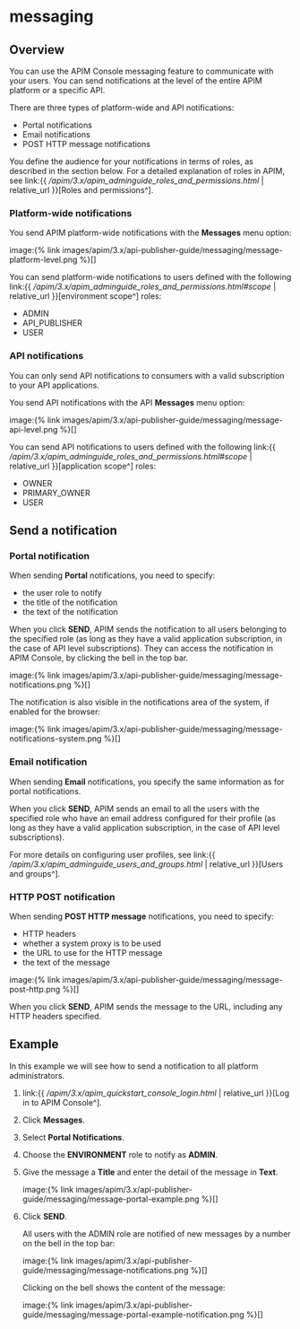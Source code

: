 # messaging

## Overview

You can use the APIM Console messaging feature to communicate with your users. You can send notifications at the level of the entire APIM platform or a specific API.

There are three types of platform-wide and API notifications:

* Portal notifications
* Email notifications
* POST HTTP message notifications

You define the audience for your notifications in terms of roles, as described in the section below. For a detailed explanation of roles in APIM, see link:\{{ _/apim/3.x/apim\_adminguide\_roles\_and\_permissions.html_ | relative\_url \}}\[Roles and permissions^].

### Platform-wide notifications

You send APIM platform-wide notifications with the **Messages** menu option:

image:\{% link images/apim/3.x/api-publisher-guide/messaging/message-platform-level.png %\}\[]

You can send platform-wide notifications to users defined with the following link:\{{ _/apim/3.x/apim\_adminguide\_roles\_and\_permissions.html#scope_ | relative\_url \}}\[environment scope^] roles:

* ADMIN
* API\_PUBLISHER
* USER

### API notifications

You can only send API notifications to consumers with a valid subscription to your API applications.

You send API notifications with the API **Messages** menu option:

image:\{% link images/apim/3.x/api-publisher-guide/messaging/message-api-level.png %\}\[]

You can send API notifications to users defined with the following link:\{{ _/apim/3.x/apim\_adminguide\_roles\_and\_permissions.html#scope_ | relative\_url \}}\[application scope^] roles:

* OWNER
* PRIMARY\_OWNER
* USER

## Send a notification

### Portal notification

When sending **Portal** notifications, you need to specify:

* the user role to notify
* the title of the notification
* the text of the notification

When you click **SEND**, APIM sends the notification to all users belonging to the specified role (as long as they have a valid application subscription, in the case of API level subscriptions). They can access the notification in APIM Console, by clicking the bell in the top bar.

image:\{% link images/apim/3.x/api-publisher-guide/messaging/message-notifications.png %\}\[]

The notification is also visible in the notifications area of the system, if enabled for the browser:

image:\{% link images/apim/3.x/api-publisher-guide/messaging/message-notifications-system.png %\}\[]

### Email notification

When sending **Email** notifications, you specify the same information as for portal notifications.

When you click **SEND**, APIM sends an email to all the users with the specified role who have an email address configured for their profile (as long as they have a valid application subscription, in the case of API level subscriptions).

For more details on configuring user profiles, see link:\{{ _/apim/3.x/apim\_adminguide\_users\_and\_groups.html_ | relative\_url \}}\[Users and groups^].

### HTTP POST notification

When sending **POST HTTP message** notifications, you need to specify:

* HTTP headers
* whether a system proxy is to be used
* the URL to use for the HTTP message
* the text of the message

image:\{% link images/apim/3.x/api-publisher-guide/messaging/message-post-http.png %\}\[]

When you click **SEND**, APIM sends the message to the URL, including any HTTP headers specified.

## Example

In this example we will see how to send a notification to all platform administrators.

1. link:\{{ _/apim/3.x/apim\_quickstart\_console\_login.html_ | relative\_url \}}\[Log in to APIM Console^].
2. Click **Messages**.
3. Select **Portal Notifications**.
4. Choose the **ENVIRONMENT** role to notify as **ADMIN**.
5.  Give the message a **Title** and enter the detail of the message in **Text**.

    image:\{% link images/apim/3.x/api-publisher-guide/messaging/message-portal-example.png %\}\[]
6.  Click **SEND**.

    All users with the ADMIN role are notified of new messages by a number on the bell in the top bar:

    image:\{% link images/apim/3.x/api-publisher-guide/messaging/message-notifications.png %\}\[]

    Clicking on the bell shows the content of the message:

    image:\{% link images/apim/3.x/api-publisher-guide/messaging/message-portal-example-notification.png %\}\[]
